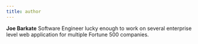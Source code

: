 ```yaml
---
title: author
---
```


**Joe Barkate** Software Engineer lucky enough to work on several enterprise level web application for multiple Fortune 500 companies.
